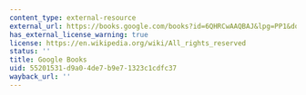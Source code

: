 ```yaml
---
content_type: external-resource
external_url: https://books.google.com/books?id=6QHRCwAAQBAJ&lpg=PP1&dq=The%20Ground%20of%20the%20Image&pg=PA51#v=onepage&q&f=false
has_external_license_warning: true
license: https://en.wikipedia.org/wiki/All_rights_reserved
status: ''
title: Google Books
uid: 55201531-d9a0-4de7-b9e7-1323c1cdfc37
wayback_url: ''
---
```

